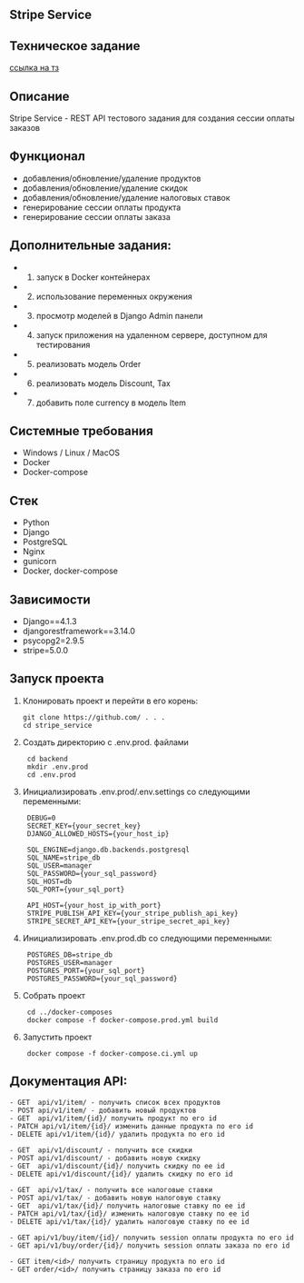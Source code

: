 Stripe Service
---
Техническое задание
---
<a href='https://docs.google.com/document/d/1RqJhk-pRDuAk4pH1uqbY9-8uwAqEXB9eRQWLSMM_9sI/edit?usp=sharing'>ссылка на тз</a>

Описание
---
Stripe Service - REST API тестового задания для создания сессии оплаты заказов

Функционал
---
- добавления/обновление/удаление продуктов
- добавления/обновление/удаление скидок
- добавления/обновление/удаление налоговых ставок
- генерирование сессии оплаты продукта
- генерирование сессии оплаты заказа


Дополнительные задания:
---
- 1. запуск в Docker контейнерах
- 2. использование переменных окружения
- 3. просмотр моделей в Django Admin панели
- 4. запуск приложения на удаленном сервере, доступном для тестирования
- 5. реализовать модель Order
- 6. реализовать модель Discount, Tax
- 7. добавить поле currency в модель Item

Системные требования
---
- Windows / Linux / MacOS
- Docker
- Docker-compose

Стек 
---
- Python
- Django
- PostgreSQL
- Nginx
- gunicorn
- Docker, docker-compose

Зависимости
---
- Django==4.1.3
- djangorestframework==3.14.0  
- psycopg2=2.9.5
- stripe=5.0.0


Запуск проекта
---
1.  Клонировать проект и перейти в его корень:

		git clone https://github.com/ . . .
		cd stripe_service

2. Создать директорию с .env.prod. файлами
		
	    cd backend
		mkdir .env.prod
		cd .env.prod

3. Инициализировать .env.prod/.env.settings со следующими переменными:

	    DEBUG=0
		SECRET_KEY={your_secret_key}
		DJANGO_ALLOWED_HOSTS={your_host_ip}

		SQL_ENGINE=django.db.backends.postgresql
	    SQL_NAME=stripe_db
        SQL_USER=manager
        SQL_PASSWORD={your_sql_password}
        SQL_HOST=db
        SQL_PORT={your_sql_port}
		
		API_HOST={your_host_ip_with_port}
		STRIPE_PUBLISH_API_KEY={your_stripe_publish_api_key}
		STRIPE_SECRET_API_KEY={your_stripe_secret_api_key}


4. Инициализировать .env.prod.db со следующими переменными:

		POSTGRES_DB=stripe_db
		POSTGRES_USER=manager
		POSTGRES_PORT={your_sql_port}
		POSTGRES_PASSWORD={your_sql_password}

5. Собрать проект

		cd ../docker-composes
		docker compose -f docker-compose.prod.yml build

6. Запустить проект

		docker compose -f docker-compose.ci.yml up


Документация API:
---
    - GET  api/v1/item/ - получить список всех продуктов
    - POST api/v1/item/ - добавить новый продуктов
    - GET  api/v1/item/{id}/ получить продукт по его id
    - PATCH api/v1/item/{id}/ изменить данные продукта по его id
    - DELETE api/v1/item/{id}/ удалить продукта по его id

	- GET  api/v1/discount/ - получить все скидки
	- POST api/v1/discount/ - добавить новую скидку
	- GET  api/v1/discount/{id}/ получить скидку по еe id
	- DELETE api/v1/discount/{id}/ удалить скидку по его id

	- GET  api/v1/tax/ - получить все налоговые ставки
	- POST api/v1/tax/ - добавить новую налоговую ставку
	- GET  api/v1/tax/{id}/ получить налоговые ставку по еe id
	- PATCH api/v1/tax/{id}/ изменить налоговую ставку по ее id
	- DELETE api/v1/tax/{id}/ удалить налоговую ставку по ее id
	
	- GET api/v1/buy/item/{id}/ получить session оплаты продукта по его id
    - GET api/v1/buy/order/{id}/ получить session оплаты заказа по его id

	- GET item/<id>/ получить страницу продукта по его id
    - GET order/<id>/ получить страницу заказа по его id

		